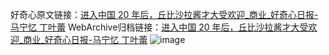 好奇心原文链接：[进入中国 20 年后，丘比沙拉酱才大受欢迎_商业_好奇心日报-马宁忆 丁叶蕾](https://www.qdaily.com/articles/3455.html)
WebArchive归档链接：[进入中国 20 年后，丘比沙拉酱才大受欢迎_商业_好奇心日报-马宁忆 丁叶蕾](http://web.archive.org/web/20190623152234/https://www.qdaily.com/articles/3455.html)
![image](http://ww3.sinaimg.cn/large/007d5XDply1g3vazrfoyaj30u02ts7wh)
